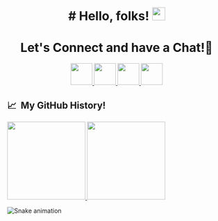 
<h1 align="center">
# Hello, folks! <img src="https://user-images.githubusercontent.com/25929901/204031457-f8c1ae7b-7f48-4406-92eb-1eeed5b8c865.gif" width="30px" height="30px" />
</h1>

<h1 align="center">
  Let's Connect and have a Chat!💬
</h1>
<p align="center">
<a href="https://portfolio-adnan.netlify.app">
  <img height="50" src="https://user-images.githubusercontent.com/46517096/166972883-f5f1d88c-0246-4374-88ac-ded0f2cf0699.png"/>
</a>
<a href="https://www.linkedin.com/in/adnan005">
  <img height="50" src="https://user-images.githubusercontent.com/46517096/166973395-19676cd8-f8ec-4abf-83ff-da8243505b82.png"/>
</a>

<a href="https://twitter.com/TurjoyAdnan">
  <img height="50" src="https://user-images.githubusercontent.com/46517096/166974271-91dfa250-d70b-4cb9-8707-f1bda1b708c3.png"/>
</a>
<a href="https://www.instagram.com/turjoy_adnan">
  <img height="50" src="https://user-images.githubusercontent.com/46517096/166974368-9798f39f-1f46-499c-b14e-81f0a3f83a06.png"/>
</a>
</p>

<!---
AdnanTurjoy/AdnanTurjoy is a ✨ special ✨ repository because its `README.md` (this file) appears on your GitHub profile.
You can click the Preview link to take a look at your changes.
--->


<h2> 📈 &nbsp;My GitHub History!</h2>
<a href="https://github.com/AdnanTurjoy">
  <img height="180em" src="https://github-readme-stats.vercel.app/api?username=AdnanTurjoy&theme=noctis_minimus&show_icons=true" />
  <img height="180em" src="https://github-readme-stats.vercel.app/api/top-langs/?username=AdnanTurjoy&theme=noctis_minimus&layout=compact" />
</a>


![Snake animation](https://github.com/thepiyushmalhotra/thepiyushmalhotra/blob/output/github-contribution-grid-snake.svg)
